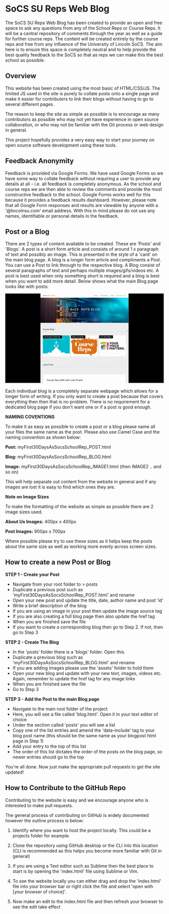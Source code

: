 # SoCS SU Reps Web Blog

The SoCS SU Reps Web Blog has been created to provide an open and free space to ask any questions from any of the School Reps or Course Reps. It will be a central repository of comments through the year as well as a guide for further course reps. The content will be created entirely by the course reps and free from any influence of the University of Lincoln SoCS. The aim here is to ensure this space is completely neutral and to help provide the best quality feedback to the SoCS so that as reps we can make this the best school as possible. 

## Overview

This website has been created using the most basic of HTML/CSS/JS. The limited JS used in the site is purely to collate posts onto a single page and make it easier for contributers to link their blogs without having to go to several different pages. 

The reason to keep the site as simple as possible is to encourage as many contributors as possible who may not yet have experience in open source collaboration, or who may not be familiar with the Git process or web design in general. 

This project hopefully provides a very easy way to start your journey on open source software development using these tools. 

## Feedback Anonymity

Feedback is provided via Google Forms. We have used Google Forms so we have some way to collate feedback without requiring a user to provide any details at all - i.e. all feedback is completely anonymous. As the school and course reps we are then able to review the comments and provide the most constructive feedback to the school. Google Forms works well for this because it provides a feedback results dashboard. However, please note that all Google Form responses and results are viewable by anyone with a '@lincolnsu.com' email address. With this in mind please do not use any names, identifiable or personal details in the feedback.  

## Post or a Blog

There are 2 types of content available to be created. These are 'Posts' and 'Blogs'. A post is a short form article and consists of around 1 x paragraph of text and possibly an image. This is presented in the style of a 'card' on the main blog page. A blog is a longer form article and compliments a Post. You can use a Post to link through to the respective blog. A Blog consist of several paragraphs of text and perhaps multiple images/gifs/videos etc. A post is best used when only something short is required and a blog is best when you want to add more detail. Below shows what the main Blog page looks like with posts:

<p align="center"><img src="assets/blogpage.gif"></p>

Each individual blog is a completely separate webpage which allows for a longer form of writing. If you only want to create a post because that covers everything then then that is no problem. There is no requirement for a dedicated blog page if you don't want one or if a post is good enough. 

**NAMING COVENTIONS**

To make it as easy as possible to create a post or a blog please name all your files the same name as the post. Please also use Camel Case and the naming convention as shown below:

**Post:**   myFirst30DaysAsSocsSchoolRep_POST.html

**Blog:**   myFirst30DaysAsSocsSchoolRep_BLOG.html

**Image:**   myFirst30DaysAsSocsSchoolRep_IMAGE1.html (then IMAGE2 .. and so on)

This will help separate out content from the website in general and if any images are lost it is easy to find which ones they are.

**Note on Image Sizes**

To make the formatting of the website as simple as possible there are 2 image sizes used. 

**About Us Images:** 	400px x 400px

**Post Images:** 		900px x 700px

Where possible please try to use these sizes as it helps keep the posts about the same size as well as working more evenly across screen sizes.

## How to create a new Post or Blog

**STEP 1 - Create your Post**

 - Navigate from your root folder to > posts
 - Duplicate a previous post such as 'myFirst30DaysAsSocsSchoolRep_POST.html' and rename
 - Open your new post and update the title, date, author name and post 'id'
 - Write a brief description of the blog
 - If you are using an image in your post then update the image source tag
 - If you are also creating a full blog page then also update the href tag
 - When you are finished save the file
 - If you want to create a corresponding blog then go to Step 2. If not, then go to Step 3

**STEP 2 - Create The Blog**

- In the 'posts' folder there is a 'blogs' folder. Open this.
- Duplicate a previous blog such as 'myFirst30DaysAsSocsSchoolRep_BLOG.html' and rename
- If you are adding Images please use the 'assets' folder to hold them
- Open your new blog and update with your new text, images, videos etc. Again, remember to update the href tag for any image links
- When you are finished save the file
- Go to Step 3

**STEP 3 - Add the Post to the main Blog page**

- Navigate to the main root folder of the project
- Here, you will see a file called 'blog.html'. Open it in your text editor of choice
- Under the section called 'posts' you will see a list 
- Copy one of the list entries and amend the 'data-include' tag to your blog post name (this should be the same name as your blogpost html page in Step 1)
- Add your entry to the top of this list
- The order of this list dictates the order of the posts on the blog page, so newer entries should go to the top

You're all done. Now just make the appropriate pull requests to get the site updated!

## How to Contribute to the GitHub Repo

Contributing to the website is easy and we encourage anyone who is interested to make pull requests. 

The general process of contributing on GitHub is widely documented however the outline process is below:

1. Identify where you want to host the project locally. This could be a projects folder for example. 

1. Clone the repository using GitHub desktop or the CLI into this location (CLI is recommended as this helps you become more familiar with Git in general)

1. If you are using a Text editor such as Sublime then the best place to start is by opening the 'index.html' file using Sublime or Vim.

1. To see the website locally you can either drag and drop the 'index.html' file into your browser bar or right click the file and select 'open with [your browser of choice]'.

1. Now make an edit to the index.html file and then refresh your browser to see the edit take effect





